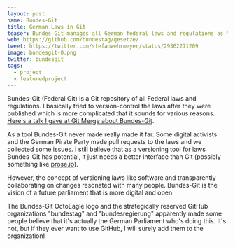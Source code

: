 ```yaml
---
layout: post
name: Bundes-Git
title: German Laws in Git
teaser: Bundes-Git manages all German federal laws and regulations as Markdown in a Git repository on GitHub.
web: https://github.com/bundestag/gesetze/
tweet: https://twitter.com/stefanwehrmeyer/status/29362271209
image: bundesgit-0.png
twitter: bundesgit
tags:
  - project
  - featuredproject
---
```


Bundes-Git (Federal Git) is a Git repository of all Federal laws and regulations. I basically tried to version-control the laws after they were published which is more complicated that it sounds for various reasons. [Here's a talk I gave at Git Merge about Bundes-Git](http://www.youtube.com/watch?v=-qql1Ess7qM).

As a tool Bundes-Git never made really made it far. Some digital activists and the German Pirate Party made pull requests to the laws and we collected some issues. I still believe that as a versioning tool for laws Bundes-Git has potential, it just needs a better interface than Git (possibly something like [prose.io](http://prose.io/)).

However, the concept of versioning laws like software and transparently collaborating on changes resonated with many people. Bundes-Git is the vision of a future parliament that is more digital and open.

The Bundes-Git OctoEagle logo and the strategically reserved GitHub organizations "bundestag" and "bundesregierung" apparently made some people believe that it's actually the German Parliament who's doing this. It's not, but if they ever want to use GitHub, I will surely add them to the organization!
